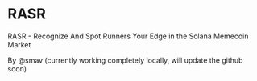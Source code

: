 # RASR

RASR - Recognize And Spot Runners
Your Edge in the Solana Memecoin Market

By @smav (currently working completely locally, will update the github soon)
